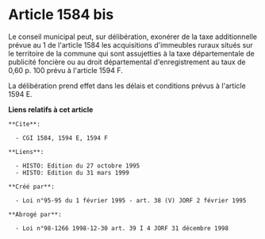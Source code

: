 # Article 1584 bis

Le conseil municipal peut, sur délibération, exonérer de la taxe additionnelle prévue au 1 de l'article 1584 les acquisitions
d'immeubles ruraux situés sur le territoire de la commune qui sont assujetties à la taxe départementale de publicité foncière
ou au droit départemental d'enregistrement au taux de 0,60 p. 100 prévu à l'article 1594 F.

La délibération prend effet dans les délais et conditions prévus à l'article 1594 E.

**Liens relatifs à cet article**

	**Cite**:

	  - CGI 1584, 1594 E, 1594 F

	**Liens**:

	  - HISTO: Edition du 27 octobre 1995
	  - HISTO: Edition du 31 mars 1999

	**Créé par**:

	  - Loi n°95-95 du 1 février 1995 - art. 38 (V) JORF 2 février 1995

	**Abrogé par**:

	  - Loi n°98-1266 1998-12-30 art. 39 I 4 JORF 31 décembre 1998
